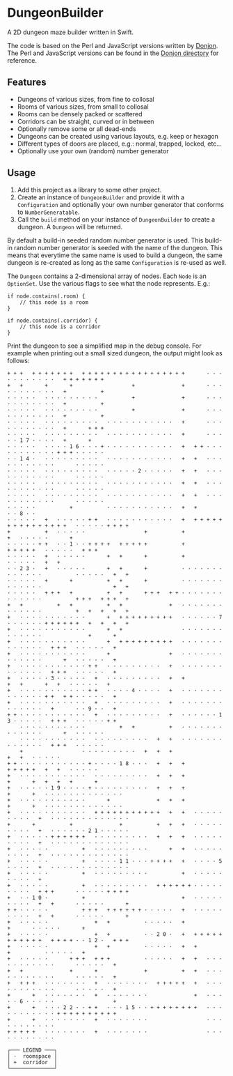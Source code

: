 #  DungeonBuilder

A 2D dungeon maze builder written in Swift.

The code is based on the Perl and JavaScript versions written by [Donjon](https://donjon.bin.sh). The Perl and JavaScript versions can be found in the [Donjon directory](https://github.com/wolf81/DungeonBuilder/tree/master/Donjon) for reference.

## Features

- Dungeons of various sizes, from fine to collosal
- Rooms of various sizes, from small to collosal
- Rooms can be densely packed or scattered
- Corridors can be straight, curved or in between
- Optionally remove some or all dead-ends
- Dungeons can be created using various layouts, e.g. keep or hexagon
- Different types of doors are placed, e.g.: normal, trapped, locked, etc...
- Optionally use your own (random) number generator

## Usage

1. Add this project as a library to some other project.
2. Create an instance of `DungeonBuilder` and provide it with a `Configuration` and optionally your own number generator that conforms to `NumberGeneratable`.
3. Call the `build` method on your instance of `DungeonBuilder` to create a dungeon. A `Dungeon` will be returned.

By default a build-in seeded random number generator is used. This build-in random number generator is seeded with the name of the dungeon. This means that everytime the same name is used to build a dungeon, the same dungeon is re-created as long as the same `Configuration` is re-used as well.   

The `Dungeon` contains a 2-dimensional array of nodes. Each `Node` is an `OptionSet`. Use the various flags to see what the node represents.  E.g.: 

    if node.contains(.room) {
        // this node is a room
    } 
    
    if node.contains(.corridor) {
        // this node is a corridor
    }

Print the dungeon to see a simplified map in the debug console. For example when printing out a small sized dungeon, the output might look as follows:


    + + +   + + + + + + +   + + + + + + + + + + + + + + + + +       · · · · · · · · · · ·   + + + + + + +          
    +   +       +       +                   +               +       · · · · · · · · · · ·   +           +          
    · · · · ·   · · · · · · · · ·           +               +       · · · · · · · · · · ·   +           +          
    · · · · ·   · · · · · · · · ·           +               +       · · · · · · · · · · ·   +           +          
    · · · · ·   · · · · · · · · ·   · · · · · · · · · · ·   +       · · · · · · · · · · ·   +       + + +          
    · · · · ·   · · · · · · · · ·   · · · · · · · · · · ·   +       · · · · · 1 7 · · · ·   +       +              
    · · · · ·   · · · · 1 6 · · · + · · · · · · · · · · ·   +   + + · · · · · · · · · · · + + + · · · · ·          
    · · 1 4 ·   · · · · · · · · ·   · · · · · · · · · · ·   +   +   · · · · · · · · · · ·       · · · · ·          
    · · · · ·   · · · · · · · · ·   · · · · · 2 · · · · ·   +   +   · · · · · · · · · · ·       · · · · ·          
    · · · · ·   · · · · · · · · ·   · · · · · · · · · · ·   +   +   · · · · · · · · · · ·       · · · · ·          
    · · · · ·   · · · · · · · · ·   · · · · · · · · · · ·   +   +   · · · · · · · · · · ·       · · · · ·          
    · · · · ·           +           · · · · · · · · · · ·   +   +                               · · 8 · ·          
    · · · · ·   +   · · · · · + +   · · · · · · · · · · ·   +   + + + + + + + + + + + + + + +   · · · · · + + + +  
    +           +   · · · · ·                   +           +                               +   · · · · ·       +  
    · · · · · + +   · · 1 · · + + + +   + + + + +           +                       + + + + +   · · · · ·   + + +  
    · · · · ·   +   · · · · ·       +   +       +           +                                   · · · · ·   +   +  
    · · 2 3 ·   +   · · · · ·       +   +       +           · · · · · · · · · · · · ·           · · · · ·   +   +  
    · · · · ·   +       +           +   +       +           · · · · · · · · · · · · ·                       +   +  
    · · · · ·   + + +   +           +   +       + + +   + + · · · · · · · · · · · · ·           + + +   + + +   +  
    +   +           +   +           +   +               +   · · · · · · · · · · · · ·           +   +   +   +   +  
    +   · · · · · · · · · · ·       +   + + + + + + + + +   · · · · · · 7 · · · · · · + + + + + +   +   +   +   +  
    +   · · · · · · · · · · ·       +   +                   · · · · · · · · · · · · ·               +       +      
    +   · · · · · · · · · · ·       +   + + + + + + + + +   · · · · · · · · · · · · ·   + + +   · · · · ·   +      
    +   · · · · · · · · · · ·       +                   +   · · · · · · · · · · · · ·       +   · · · · ·   +      
    +   · · · · · · · · · · · + +   · · · · · · · · ·   +   · · · · · · · · · · · · ·   + + +   · · · · ·   +      
    +   · · · · · 3 · · · · ·   +   · · · · · · · · ·   +   +               +   +       +   +   · · · · ·   +      
    +   · · · · · · · · · · · + +   · · · · 4 · · · ·   +   · · · · · · · · · · · · · + +   + + · · · · ·   +      
    +   · · · · · · · · · · ·   +   · · · · · · · · ·   +   · · · · · · · · · · · · ·   +       · · 9 · ·   +      
    + + · · · · · · · · · · ·   +   · · · · · · · · ·   +   · · · · · · 1 3 · · · · ·   + + +   · · · · · + +      
        · · · · · · · · · · ·           +   +           +   · · · · · · · · · · · · ·       +   · · · · ·          
        · · · · · · · · · · ·   · · · · · · · · ·   +   +   · · · · · · · · · · · · ·   + + +   · · · · ·          
        +                   · · · · · · · · ·   +   +   +                           +   +   · · · · ·          
    + + · · · · · · · · · · · + · · · · 1 8 · · ·   +   +   +               + + + + +   +   +   · · · · ·          
    +   · · · · · · · · · · ·   · · · · · · · · ·   +   +   +               +       +   +   +   +       +          
    +   · · · · · 1 9 · · · · + · · · · · · · · ·   +   +   +               +       +   · · · · · · · · · · · · ·  
    +   · · · · · · · · · · ·       +               +   +   +               +       +   · · · · · · · · · · · · ·  
    +   · · · · · · · · · · ·   + + + + + + + + + + +   +   +   · · · · · · · · ·   +   · · · · · · · · · · · · ·  
    +       +           +               +           +   +   +   · · · · · · · · ·   +   · · · · · · 2 1 · · · · ·  
    +   · · · · · + + + + + +   · · · · · · · · ·   +   +   +   · · · · · · · · ·   +   · · · · · · · · · · · · ·  
    +   · · · · ·           +   · · · · · · · · ·       +   +   · · · · · · · · ·   +   · · · · · · · · · · · · ·  
    +   · · · · ·           +   · · · · 1 1 · · · + + + +   +   · · · · 5 · · · ·   +   · · · · · · · · · · · · ·  
    +   · · · · ·           +   · · · · · · · · ·           +   · · · · · · · · ·   +                              
    +   · · · · ·           +   · · · · · · · · ·   + + + + + + · · · · · · · · ·   + + +       · · · · · + + + +  
    +   · · 1 0 ·           +                               +   · · · · · · · · ·   +   +       · · · · ·       +  
    + + · · · · ·           + + +   + + + + + + · · · · ·   +   · · · · · · · · ·   +   +       · · · · ·       +  
    +   · · · · ·               +   +           · · · · ·   +                           +       · · · · ·       +  
    +   · · · · ·               +   +           · · 2 0 ·   +   + + + + + + + + + + +   + + + + · · 1 2 ·   + + +  
    +   · · · · ·               +   +           · · · · ·   +   +                   +           · · · · ·   +      
    +   · · · · ·       + + +   + + +           · · · · ·   +   +   · · · · · · · · · · ·       · · · · ·   +      
    +   +               +       +               +           +   +   · · · · · · · · · · ·       · · · · ·   +      
    +   + + +   · · · · · · ·   +   · · · · · · ·   + + + + +   +   · · · · · · · · · · ·       · · · · ·   +      
    +       +   · · · · · · ·   +   · · · · · · ·               +   · · · · · 6 · · · · ·                   +      
    +       +   · · · 2 2 · · + +   · · · 1 5 · · + + + + + + + +   · · · · · · · · · · · + + + + + + + + + +      
    +       +   · · · · · · ·   +   · · · · · · ·                   · · · · · · · · · · ·                          
    + + + + +   · · · · · · ·   +   · · · · · · ·                   · · · · · · · · · · ·                          

    ┌─── LEGEND ───┐
    │ ·  roomspace │
    │ +  corridor  │
    └──────────────┘

